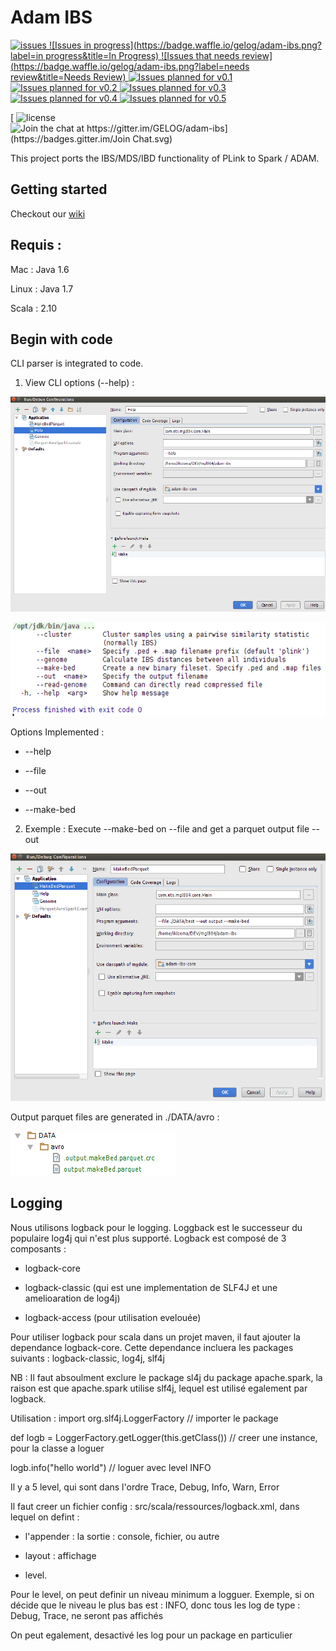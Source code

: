 # Adam IBS
[ ![issues](https://img.shields.io/github/issues/gelog/adam-ibs.svg)  ![Issues in progress](https://badge.waffle.io/gelog/adam-ibs.png?label=in progress&title=In Progress)  ![Issues that needs review](https://badge.waffle.io/gelog/adam-ibs.png?label=needs review&title=Needs Review)  ![Issues planned for v0.1](https://badge.waffle.io/gelog/adam-ibs.png?label=v0.1&title=v0.1)  ![Issues planned for v0.2](https://badge.waffle.io/gelog/adam-ibs.png?label=v0.2&title=v0.2)  ![Issues planned for v0.3](https://badge.waffle.io/gelog/adam-ibs.png?label=v0.3&title=v0.3)  ![Issues planned for v0.4](https://badge.waffle.io/gelog/adam-ibs.png?label=v0.4&title=v0.4)  ![Issues planned for v0.5](https://badge.waffle.io/gelog/adam-ibs.png?label=v0.5&title=v0.5)  ](https://waffle.io/gelog/adam-ibs)

[ ![license](https://img.shields.io/github/license/gelog/adam-ibs.svg) ![Join the chat at https://gitter.im/GELOG/adam-ibs](https://badges.gitter.im/Join Chat.svg)](https://gitter.im/GELOG/adam-ibs?utm_source=badge&utm_medium=badge&utm_campaign=pr-badge&utm_content=badge)

This project ports the IBS/MDS/IBD functionality of PLink to Spark / ADAM.


## Getting started
Checkout our [wiki](https://github.com/GELOG/adam-ibs/wiki)

## Requis :
Mac : Java 1.6

Linux : Java 1.7

Scala : 2.10

## Begin with code
CLI parser is integrated to code.

1. View CLI options (--help) :

![image](./WIKI/img/execute/1-execute_help.png)

![image](./WIKI/img/execute/1-response_help.png)

Options Implemented :

 * --help
 
 * --file
 
 * --out
 
 * --make-bed


2. Exemple : Execute --make-bed on --file and get a parquet output file --out

![image](./WIKI/img/execute/2-execute--make-bed.png)

Output parquet files are generated in ./DATA/avro :

![image](./WIKI/img/execute/2-result--make-bed.png)


## Logging
Nous utilisons logback pour le logging. Loggback est le successeur du populaire log4j qui n'est plus supporté.
Logback est composé de 3 composants : 

 * logback-core
 
 * logback-classic (qui est une implementation de SLF4J et une amelioaration de log4j)
 
 * logback-access (pour utilisation evelouée)

Pour utiliser logback pour scala dans un projet maven, il faut ajouter la dependance logback-core. Cette dependance incluera les packages suivants : logback-classic, log4j, slf4j

NB : Il faut absoulment exclure le package sl4j du package apache.spark, la raison est que apache.spark utilise slf4j, lequel est utilisé egalement par logback.

Utilisation : 
import org.slf4j.LoggerFactory // importer le package

def logb = LoggerFactory.getLogger(this.getClass()) // creer une instance, pour la classe a loguer
 
logb.info("hello world") // loguer avec level INFO

Il y a 5 level, qui sont dans l'ordre  Trace, Debug, Info, Warn, Error

Il faut creer un fichier config : src/scala/ressources/logback.xml, dans lequel on defint :
 
 * l'appender : la sortie : console, fichier, ou autre
 
 * layout : affichage
 
 * level.
 
Pour le level, on peut definir un niveau minimum a logguer. Exemple, si on décide que le niveau le plus bas est : INFO, donc tous les log de type : Debug, Trace, ne seront pas affichés

On peut egalement, desactivé les log pour un package en particulier
